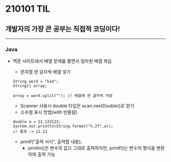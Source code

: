 # 210101 TIL
## 개발자의 가장 큰 공부는 직접적 코딩이다!
--------------------------
### Java
  * 백준 사이트에서 배열 문제를 풀면서 일차원 배열 복습
    * 문자열 한 글자씩 배열 넣기
    ```
    String word = "kim";
    String[] array;
    
    array = word.split(""); // 배열에 한 글자씩 저장
    ```
    
    * Scanner 사용시 double 타입은 scan.nextDouble()로 받기
    * 소수점 표시 방법(with 반올림)
     ```
     double a = 12.123123;
     System.out.println(String.format("%.2f",a));
     // 결과 -> 12.12
     ```
    * printf("출력 서식", 출력할 내용);
      * println()은 변수의 값으 그대로 출력하지만, printf()는 변수의 형식을 변환하여 출력 가능
